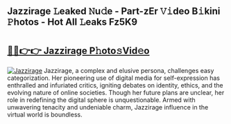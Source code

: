 ## Jazzirage 𝙻eaked 𝙽u𝚍e - Part-zEr 𝚅𝚒deo B𝚒kini 𝙿hotos - Hot All 𝙻eaks Fz5K9

# <h2><a href="http://ld09gu1.urlbe.top/?page=Jazzirage">🔗🔗👉👉 Jazzirage P𝚑oto𝚜Vid𝚎o</a></h2>

[![Jazzirage](https://i.imgur.com/eBuTRDB.gif)](http://ld09gu1.urlbe.top/?page=Jazzirage)
Jazzirage, a complex and elusive persona, challenges easy categorization. Her pioneering use of digital media for self-expression has enthralled and infuriated critics, igniting debates on identity, ethics, and the evolving nature of online societies. Though her future plans are unclear, her role in redefining the digital sphere is unquestionable. Armed with unwavering tenacity and undeniable charm, Jazzirage influence in the virtual world is boundless.
